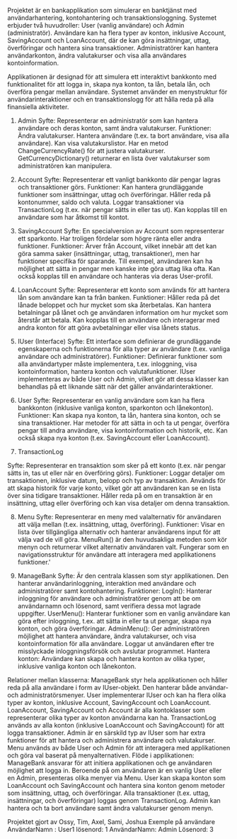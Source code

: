 Projektet är en bankapplikation som simulerar en banktjänst med användarhantering, kontohantering och transaktionsloggning. Systemet erbjuder två huvudroller: User (vanlig användare) och Admin (administratör). Användare kan ha flera typer av konton, inklusive Account, SavingAccount och LoanAccount, där de kan göra insättningar, uttag, överföringar och hantera sina transaktioner. Administratörer kan hantera användarkonton, ändra valutakurser och visa alla användares kontoinformation.

Applikationen är designad för att simulera ett interaktivt bankkonto med funktionalitet för att logga in, skapa nya konton, ta lån, betala lån, och överföra pengar mellan användare. Systemet använder en menystruktur för användarinteraktioner och en transaktionslogg för att hålla reda på alla finansiella aktiviteter.
  
1. Admin
Syfte: Representerar en administratör som kan hantera användare och deras konton, samt ändra valutakurser.
Funktioner:
Ändra valutakurser.
Hantera användare (t.ex. ta bort användare, visa alla användare).
Kan visa valutakurslistor.
Har en metod ChangeCurrencyRate() för att justera valutakurser.
GetCurrencyDictionary() returnerar en lista över valutakurser som administratören kan manipulera.

2. Account
Syfte: Representerar ett vanligt bankkonto där pengar lagras och transaktioner görs.
Funktioner:
Kan hantera grundläggande funktioner som insättningar, uttag och överföringar.
Håller reda på kontonummer, saldo och valuta.
Loggar transaktioner via TransactionLog (t.ex. när pengar sätts in eller tas ut).
Kan kopplas till en användare som har åtkomst till kontot.

3. SavingAccount
Syfte: En specialversion av Account som representerar ett sparkonto. Har troligen fördelar som högre ränta eller andra funktioner.
Funktioner:
Ärver från Account, vilket innebär att det kan göra samma saker (insättningar, uttag, transaktioner), men har funktioner specifika för sparande.
Till exempel, användaren kan ha möjlighet att sätta in pengar men kanske inte göra uttag lika ofta.
Kan också kopplas till en användare och hanteras via deras User-profil.

4. LoanAccount
Syfte: Representerar ett konto som används för att hantera lån som användare kan ta från banken.
Funktioner:
Håller reda på det lånade beloppet och hur mycket som ska återbetalas.
Kan hantera betalningar på lånet och ge användaren information om hur mycket som återstår att betala.
Kan kopplas till en användare och interagerar med andra konton för att göra avbetalningar eller visa lånets status.

5. IUser (Interface)
Syfte: Ett interface som definierar de grundläggande egenskaperna och funktionerna för alla typer av användare (t.ex. vanliga användare och administratörer).
Funktioner:
Definierar funktioner som alla användartyper måste implementera, t.ex. inloggning, visa kontoinformation, hantera konton och valutafunktioner.
IUser implementeras av både User och Admin, vilket gör att dessa klasser kan behandlas på ett liknande sätt när det gäller användarinteraktioner.

6. User
Syfte: Representerar en vanlig användare som kan ha flera bankkonton (inklusive vanliga konton, sparkonton och lånekonton).
Funktioner:
Kan skapa nya konton, ta lån, hantera sina konton, och se sina transaktioner.
Har metoder för att sätta in och ta ut pengar, överföra pengar till andra användare, visa kontoinformation och historik, etc.
Kan också skapa nya konton (t.ex. SavingAccount eller LoanAccount).
7. TransactionLog

Syfte: Representerar en transaktion som sker på ett konto (t.ex. när pengar sätts in, tas ut eller när en överföring görs).
Funktioner:
Loggar detaljer om transaktionen, inklusive datum, belopp och typ av transaktion.
Används för att skapa historik för varje konto, vilket gör att användaren kan se en lista över sina tidigare transaktioner.
Håller reda på om en transaktion är en insättning, uttag eller överföring och kan visa detaljer om denna transaktion.

8. Menu
Syfte: Representerar en meny med valalternativ för användaren att välja mellan (t.ex. insättning, uttag, överföring).
Funktioner:
Visar en lista över tillgängliga alternativ och hanterar användarens input för att välja vad de vill göra.
MenuRun() är den huvudsakliga metoden som kör menyn och returnerar vilket alternativ användaren valt.
Fungerar som en navigationsstruktur för användare att interagera med applikationens funktioner.'

9. ManageBank
Syfte: Är den centrala klassen som styr applikationen. Den hanterar användarinloggning, interaktion med användare och administratörer samt kontohantering.
Funktioner:
LogIn(): Hanterar inloggning för användare och administratörer genom att be om användarnamn och lösenord, samt verifiera dessa mot lagrade uppgifter.
UserMenu(): Hanterar funktioner som en vanlig användare kan göra efter inloggning, t.ex. att sätta in eller ta ut pengar, skapa nya konton, och göra överföringar.
AdminMenu(): Ger administratören möjlighet att hantera användare, ändra valutakurser, och visa kontoinformation för alla användare.
Loggar ut användaren efter tre misslyckade inloggningsförsök och avslutar programmet.
Hantera konton: Användare kan skapa och hantera konton av olika typer, inklusive vanliga konton och lånekonton.

Relationer mellan klasserna:
ManageBank styr hela applikationen och håller reda på alla användare i form av IUser-objekt. Den hanterar både användar- och administratörsmenyer.
User implementerar IUser och kan ha flera olika typer av konton, inklusive Account, SavingAccount och LoanAccount.
LoanAccount, SavingAccount och Account är alla kontoklasser som representerar olika typer av konton användarna kan ha.
TransactionLog används av alla konton (inklusive LoanAccount och SavingAccount) för att logga transaktioner.
Admin är en särskild typ av IUser som har extra funktioner för att hantera och administrera användare och valutakurser.
Menu används av både User och Admin för att interagera med applikationen och göra val baserat på menyalternativen.
Flöde i applikationen:
ManageBank ansvarar för att initiera applikationen och ge användaren möjlighet att logga in.
Beroende på om användaren är en vanlig User eller en Admin, presenteras olika menyer via Menu.
User kan skapa konton som LoanAccount och SavingAccount och hantera sina konton genom metoder som insättning, uttag, och överföringar.
Alla transaktioner (t.ex. uttag, insättningar, och överföringar) loggas genom TransactionLog.
Admin kan hantera och ta bort användare samt ändra valutakurser genom menyn.

Projektet gjort av Ossy, Tim, Axel, Sami, Joshua
Exemple på användare
AnvändarNamn : User1
lösenord: 1
AnvändarNamn: Admin
Lösenord: 3
